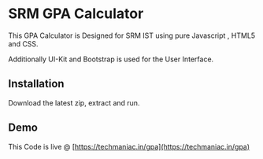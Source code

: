 # SRM GPA Calculator

   This GPA Calculator is Designed for SRM IST using pure Javascript , HTML5 and CSS.

Additionally UI-Kit and Bootstrap is used for the User Interface.


## Installation

Download the latest zip, extract and run.


## Demo

This Code is live @ [https://techmaniac.in/gpa](https://techmaniac.in/gpa)
